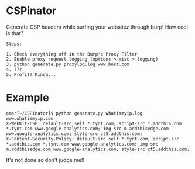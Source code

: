 CSPinator
=========

Generate CSP headers while surfing your websitez through burp! How cool is that?

    Steps:
    
    1. Check everything off in the Burp's Proxy Filter
    2. Enable proxy request logging (options > misc > logging)
    3. python generate.py proxylog.log www.host.com
    4. ???
    5. Profit? Kinda...


Example
=======

    omar[~/CSPinator]$ python generate.py whatismyip.log www.whatismyip.com
    X-WebKit-CSP: default-src self *.tynt.com; script-src *.addthis.com *.tynt.com www.google-analytics.com; img-src m.addthisedge.com www.google-analytics.com; style-src ct5.addthis.com; 
    X-Content-Security-Policy: default-src self *.tynt.com; script-src *.addthis.com *.tynt.com www.google-analytics.com; img-src m.addthisedge.com www.google-analytics.com; style-src ct5.addthis.com;

It's not done so don't judge me!!